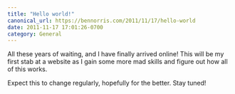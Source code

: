 ```yaml
---
title: "Hello world!"
canonical_url: https://bennorris.com/2011/11/17/hello-world
date: 2011-11-17 17:01:26-0700
category: General
---
```


All these years of waiting, and I have finally arrived online! This will be my first stab at a website as I gain some more mad skills and figure out how all of this works.

Expect this to change regularly, hopefully for the better. Stay tuned!